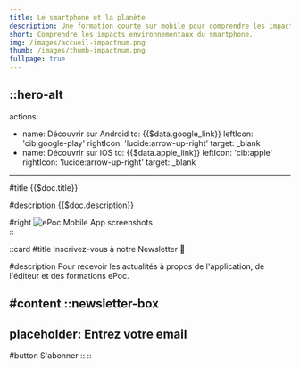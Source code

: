 ```yaml
---
title: Le smartphone et la planète
description: Une formation courte sur mobile pour comprendre les impacts environnementaux du smartphone.
short: Comprendre les impacts environnementaux du smartphone.
img: /images/accueil-impactnum.png
thumb: /images/thumb-impactnum.png
fullpage: true
---
```


::hero-alt
---
actions:
- name: Découvrir sur Android
  to: {{$data.google_link}}
  leftIcon: 'cib:google-play'
  rightIcon: 'lucide:arrow-up-right'
  target: _blank
- name: Découvrir sur iOS
  to: {{$data.apple_link}}
  leftIcon: 'cib:apple'
  rightIcon: 'lucide:arrow-up-right'
  target: _blank
---

#title
{{$doc.title}}

#description
{{$doc.description}}

#right
![ePoc Mobile App screenshots]({{$doc.img}})  
::

::card
#title
Inscrivez-vous à notre Newsletter 💌

#description
Pour recevoir les actualités à propos de l'application, de l'éditeur et des formations ePoc.

#content
::newsletter-box
---
placeholder: Entrez votre email
---
#button
S'abonner
::
::






